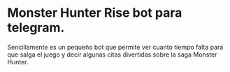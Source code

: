 # Monster Hunter Rise bot para telegram.

Sencillamente es un pequeño bot que permite ver cuanto tiempo falta para que salga el juego y decir algunas citas divertidas sobre la saga Monster Hunter.